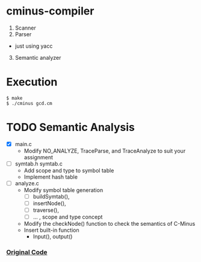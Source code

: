 # cminus-compiler

1. Scanner
2. Parser
  - just using yacc
3. Semantic analyzer


# Execution

```
$ make
$ ./cminus gcd.cm
```

# TODO Semantic Analysis

- [x] main.c
  - Modify NO_ANALYZE, TraceParse, and TraceAnalyze to suit your assignment
- [ ] symtab.h symtab.c
  - Add scope and type to symbol table
  - Implement hash table
- [ ] analyze.c
  - Modify symbol table generation
    - [ ] buildSymtab(),
    - [ ] insertNode(),
    - [ ] traverse(),
    - [ ] ... , scope and type concept
  - Modify the checkNode() function to check the semantics of C-Minus
  - Insert built-in function
    - Input(), output()



### [Original Code](http://www.cs.sjsu.edu/~louden/cmptext/)
